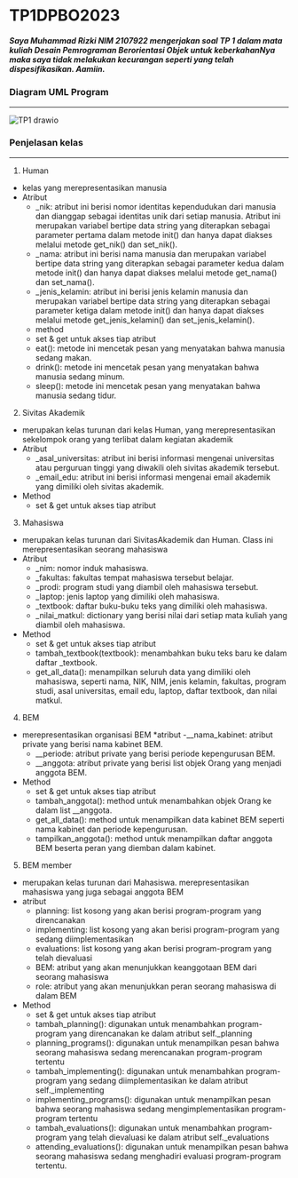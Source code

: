 # TP1DPBO2023
##### Saya Muhammad Rizki NIM 2107922 mengerjakan soal TP 1 dalam mata kuliah Desain Pemrograman Berorientasi Objek untuk keberkahanNya maka saya tidak melakukan kecurangan seperti yang telah dispesifikasikan. Aamiin.

### Diagram UML Program
---------------
![TP1 drawio](https://user-images.githubusercontent.com/100481579/224930423-805bcc0d-a9d2-40d5-ace1-7509756b4c4a.png)

### Penjelasan kelas
---------------
1. Human
  * kelas yang merepresentasikan manusia
  * Atribut
    - _nik: atribut ini berisi nomor identitas kependudukan dari manusia dan dianggap sebagai identitas unik dari setiap manusia. Atribut ini merupakan variabel bertipe       data string yang diterapkan sebagai parameter pertama dalam metode init() dan hanya dapat diakses melalui metode get_nik() dan set_nik().
    - _nama: atribut ini berisi nama manusia dan merupakan variabel bertipe data string yang diterapkan sebagai parameter kedua dalam metode init() dan hanya dapat       diakses melalui metode get_nama() dan set_nama().
    - _jenis_kelamin: atribut ini berisi jenis kelamin manusia dan merupakan variabel bertipe data string yang diterapkan sebagai parameter ketiga dalam metode init() dan hanya dapat diakses melalui metode get_jenis_kelamin() dan set_jenis_kelamin().
    * method
    - set & get untuk akses tiap atribut
    - eat(): metode ini mencetak pesan yang menyatakan bahwa manusia sedang makan.
    - drink(): metode ini mencetak pesan yang menyatakan bahwa manusia sedang minum.
    - sleep(): metode ini mencetak pesan yang menyatakan bahwa manusia sedang tidur.
 2. Sivitas Akademik
  * merupakan kelas turunan dari kelas Human, yang merepresentasikan sekelompok orang yang terlibat dalam kegiatan akademik
  * Atribut 
    - _asal_universitas: atribut ini berisi informasi mengenai universitas atau perguruan tinggi yang diwakili oleh sivitas akademik tersebut.
    - _email_edu: atribut ini berisi informasi mengenai email akademik yang dimiliki oleh sivitas akademik.
  * Method
    - set & get untuk akses tiap atribut
3. Mahasiswa
  * merupakan kelas turunan dari SivitasAkademik dan Human. Class ini merepresentasikan seorang mahasiswa
  * Atribut
    - _nim: nomor induk mahasiswa.
    - _fakultas: fakultas tempat mahasiswa tersebut belajar.
    - _prodi: program studi yang diambil oleh mahasiswa tersebut.
    - _laptop: jenis laptop yang dimiliki oleh mahasiswa.
    - _textbook: daftar buku-buku teks yang dimiliki oleh mahasiswa.
    - _nilai_matkul: dictionary yang berisi nilai dari setiap mata kuliah yang diambil oleh mahasiswa.
  * Method
    - set & get untuk akses tiap atribut
    - tambah_textbook(textbook): menambahkan buku teks baru ke dalam daftar _textbook.
    - get_all_data(): menampilkan seluruh data yang dimiliki oleh mahasiswa, seperti nama, NIK, NIM, jenis kelamin, fakultas, program studi, asal universitas, email edu, laptop, daftar textbook, dan nilai matkul.
4. BEM
  * merepresentasikan organisasi BEM
  *atribut
    -__nama_kabinet: atribut private yang berisi nama kabinet BEM.
    - __periode: atribut private yang berisi periode kepengurusan BEM.
    - __anggota: atribut private yang berisi list objek Orang yang menjadi anggota BEM.
  * Method
    - set & get untuk akses tiap atribut
    - tambah_anggota(): method untuk menambahkan objek Orang ke dalam list __anggota.
    - get_all_data(): method untuk menampilkan data kabinet BEM seperti nama kabinet dan periode kepengurusan.
    - tampilkan_anggota(): method untuk menampilkan daftar anggota BEM beserta peran yang diemban dalam kabinet.
5. BEM member
  * merupakan kelas turunan dari Mahasiswa. merepresentasikan mahasiswa yang juga sebagai anggota BEM
  * atribut
    - planning: list kosong yang akan berisi program-program yang direncanakan
    - implementing: list kosong yang akan berisi program-program yang sedang diimplementasikan
    - evaluations: list kosong yang akan berisi program-program yang telah dievaluasi
    - BEM: atribut yang akan menunjukkan keanggotaan BEM dari seorang mahasiswa
    - role: atribut yang akan menunjukkan peran seorang mahasiswa di dalam BEM
  * Method
    - set & get untuk akses tiap atribut
    - tambah_planning(): digunakan untuk menambahkan program-program yang direncanakan ke dalam atribut self._planning
    - planning_programs(): digunakan untuk menampilkan pesan bahwa seorang mahasiswa sedang merencanakan program-program tertentu
    - tambah_implementing(): digunakan untuk menambahkan program-program yang sedang diimplementasikan ke dalam atribut self._implementing
    - implementing_programs(): digunakan untuk menampilkan pesan bahwa seorang mahasiswa sedang mengimplementasikan program-program tertentu
    - tambah_evaluations(): digunakan untuk menambahkan program-program yang telah dievaluasi ke dalam atribut self._evaluations
    - attending_evaluations(): digunakan untuk menampilkan pesan bahwa seorang mahasiswa sedang menghadiri evaluasi program-program tertentu.
    
  
